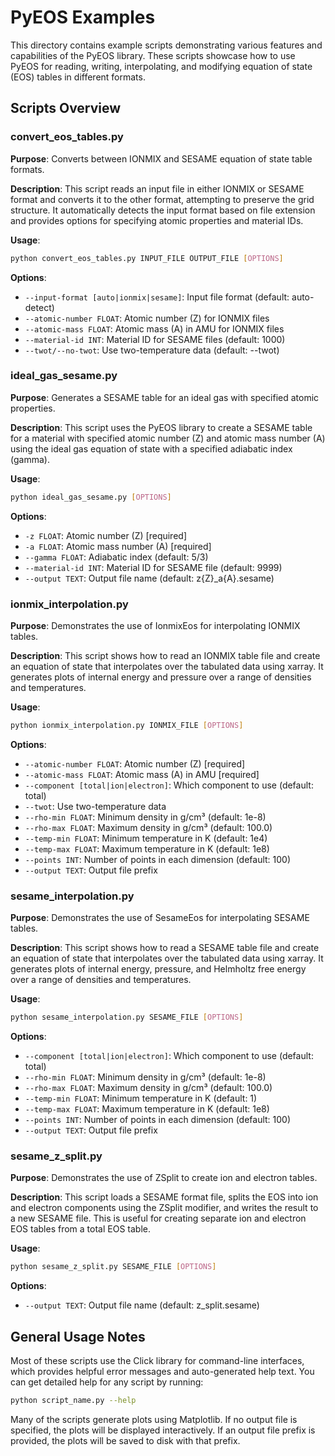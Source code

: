 # PyEOS Examples

This directory contains example scripts demonstrating various features and capabilities of the PyEOS library. These scripts showcase how to use PyEOS for reading, writing, interpolating, and modifying equation of state (EOS) tables in different formats.

## Scripts Overview

### convert_eos_tables.py

**Purpose**: Converts between IONMIX and SESAME equation of state table formats.

**Description**: This script reads an input file in either IONMIX or SESAME format and converts it to the other format, attempting to preserve the grid structure. It automatically detects the input format based on file extension and provides options for specifying atomic properties and material IDs.

**Usage**:
```bash
python convert_eos_tables.py INPUT_FILE OUTPUT_FILE [OPTIONS]
```

**Options**:
- `--input-format [auto|ionmix|sesame]`: Input file format (default: auto-detect)
- `--atomic-number FLOAT`: Atomic number (Z) for IONMIX files
- `--atomic-mass FLOAT`: Atomic mass (A) in AMU for IONMIX files
- `--material-id INT`: Material ID for SESAME files (default: 1000)
- `--twot/--no-twot`: Use two-temperature data (default: --twot)

### ideal_gas_sesame.py

**Purpose**: Generates a SESAME table for an ideal gas with specified atomic properties.

**Description**: This script uses the PyEOS library to create a SESAME table for a material with specified atomic number (Z) and atomic mass number (A) using the ideal gas equation of state with a specified adiabatic index (gamma).

**Usage**:
```bash
python ideal_gas_sesame.py [OPTIONS]
```

**Options**:
- `-z FLOAT`: Atomic number (Z) [required]
- `-a FLOAT`: Atomic mass number (A) [required]
- `--gamma FLOAT`: Adiabatic index (default: 5/3)
- `--material-id INT`: Material ID for SESAME file (default: 9999)
- `--output TEXT`: Output file name (default: z{Z}_a{A}.sesame)

### ionmix_interpolation.py

**Purpose**: Demonstrates the use of IonmixEos for interpolating IONMIX tables.

**Description**: This script shows how to read an IONMIX table file and create an equation of state that interpolates over the tabulated data using xarray. It generates plots of internal energy and pressure over a range of densities and temperatures.

**Usage**:
```bash
python ionmix_interpolation.py IONMIX_FILE [OPTIONS]
```

**Options**:
- `--atomic-number FLOAT`: Atomic number (Z) [required]
- `--atomic-mass FLOAT`: Atomic mass (A) in AMU [required]
- `--component [total|ion|electron]`: Which component to use (default: total)
- `--twot`: Use two-temperature data
- `--rho-min FLOAT`: Minimum density in g/cm³ (default: 1e-8)
- `--rho-max FLOAT`: Maximum density in g/cm³ (default: 100.0)
- `--temp-min FLOAT`: Minimum temperature in K (default: 1e4)
- `--temp-max FLOAT`: Maximum temperature in K (default: 1e8)
- `--points INT`: Number of points in each dimension (default: 100)
- `--output TEXT`: Output file prefix

### sesame_interpolation.py

**Purpose**: Demonstrates the use of SesameEos for interpolating SESAME tables.

**Description**: This script shows how to read a SESAME table file and create an equation of state that interpolates over the tabulated data using xarray. It generates plots of internal energy, pressure, and Helmholtz free energy over a range of densities and temperatures.

**Usage**:
```bash
python sesame_interpolation.py SESAME_FILE [OPTIONS]
```

**Options**:
- `--component [total|ion|electron]`: Which component to use (default: total)
- `--rho-min FLOAT`: Minimum density in g/cm³ (default: 1e-8)
- `--rho-max FLOAT`: Maximum density in g/cm³ (default: 100.0)
- `--temp-min FLOAT`: Minimum temperature in K (default: 1)
- `--temp-max FLOAT`: Maximum temperature in K (default: 1e8)
- `--points INT`: Number of points in each dimension (default: 100)
- `--output TEXT`: Output file prefix

### sesame_z_split.py

**Purpose**: Demonstrates the use of ZSplit to create ion and electron tables.

**Description**: This script loads a SESAME format file, splits the EOS into ion and electron components using the ZSplit modifier, and writes the result to a new SESAME file. This is useful for creating separate ion and electron EOS tables from a total EOS table.

**Usage**:
```bash
python sesame_z_split.py SESAME_FILE [OPTIONS]
```

**Options**:
- `--output TEXT`: Output file name (default: z_split.sesame)

## General Usage Notes

Most of these scripts use the Click library for command-line interfaces, which provides helpful error messages and auto-generated help text. You can get detailed help for any script by running:

```bash
python script_name.py --help
```

Many of the scripts generate plots using Matplotlib. If no output file is specified, the plots will be displayed interactively. If an output file prefix is provided, the plots will be saved to disk with that prefix.
